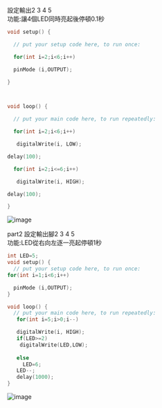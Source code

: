 設定輸出2 3 4 5</br>
功能:讓4個LED同時亮起後停頓0.1秒

```c++
void setup() {

  // put your setup code here, to run once:

  for(int i=2;i<6;i++)

  pinMode (i,OUTPUT);

}



void loop() {

  // put your main code here, to run repeatedly:

  for(int i=2;i<6;i++)

   digitalWrite(i, LOW);

delay(100);

  for(int i=2;i<=6;i++)

   digitalWrite(i, HIGH);

delay(100);

}
```
![image](https://github.com/UvularGecko2125/C8763/blob/master/DSC_0005.JPG)


part2
設定輸出腳2 3 4 5 </br>
功能:LED從右向左逐一亮起停頓1秒


```c++
int LED=5;
void setup() {
  // put your setup code here, to run once:
for(int i=1;i<6;i++)

  pinMode (i,OUTPUT);
}

void loop() {
  // put your main code here, to run repeatedly:
   for(int i=5;i>0;i--)

   digitalWrite(i, HIGH);
   if(LED>=2)
    digitalWrite(LED,LOW);
   
   else
     LED=6;
   LED--;
   delay(1000);
}
```
![image](https://github.com/UvularGecko2125/C8763/blob/master/DSC_0002.JPG)

